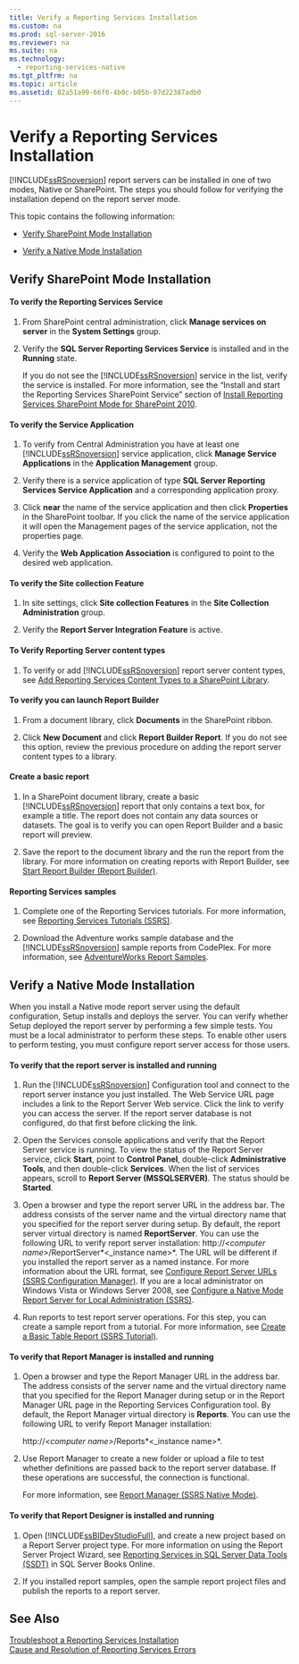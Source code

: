 ```yaml
---
title: Verify a Reporting Services Installation
ms.custom: na
ms.prod: sql-server-2016
ms.reviewer: na
ms.suite: na
ms.technology: 
  - reporting-services-native
ms.tgt_pltfrm: na
ms.topic: article
ms.assetid: 82a51a99-66f0-4b0c-b05b-07d22387adb0
---
```

# Verify a Reporting Services Installation
  [!INCLUDE[ssRSnoversion](../../Token/Other/ssRSnoversion_md.md)] report servers can be installed in one of two modes, Native or SharePoint. The steps you should follow for verifying the installation depend on the report server mode.  
  
 This topic contains the following information:  
  
-   [Verify SharePoint Mode Installation](#bkmk_sharepointmode)  
  
-   [Verify a Native Mode Installation](#bkmk_nativemode)  
  
##  <a name="bkmk_sharepointmode"></a> Verify SharePoint Mode Installation  
  
#### To verify the Reporting Services Service  
  
1.  From SharePoint central administration, click **Manage services on server** in the **System Settings** group.  
  
2.  Verify the **SQL Server Reporting Services Service** is installed and in the **Running** state.  
  
     If you do not see the [!INCLUDE[ssRSnoversion](../../Token/Other/ssRSnoversion_md.md)] service in the list, verify the service is installed. For more information, see the “Install and start the Reporting Services SharePoint Service” section of [Install Reporting Services SharePoint Mode for SharePoint 2010](assetId:///47efa72e-1735-4387-8485-f8994fb08c8c).  
  
#### To verify the Service Application  
  
1.  To verify from Central Administration you have at least one [!INCLUDE[ssRSnoversion](../../Token/Other/ssRSnoversion_md.md)] service application, click **Manage Service Applications** in the **Application Management** group.  
  
2.  Verify there is a service application of type **SQL Server Reporting Services Service Application** and a corresponding application proxy.  
  
3.  Click **near** the name of the service application and then click **Properties** in the SharePoint toolbar.  If you click the name of the service application it will open the Management pages of the service application, not the properties page.  
  
4.  Verify the **Web Application Association** is configured to point to the desired web application.  
  
#### To verify the Site collection Feature  
  
1.  In site settings, click **Site collection Features** in the **Site Collection Administration** group.  
  
2.  Verify the **Report Server Integration Feature** is active.  
  
#### To Verify Reporting Server content types  
  
1.  To verify or add [!INCLUDE[ssRSnoversion](../../Token/Other/ssRSnoversion_md.md)] report server content types, see [Add Reporting Services Content Types to a SharePoint Library](../../Topics/TopicNameContainA/Add-Reporting-Services-Content-Types-to-a-SharePoint-Library.md).  
  
#### To verify you can launch Report Builder  
  
1.  From a document library, click **Documents** in the SharePoint ribbon.  
  
2.  Click **New Document** and click **Report Builder Report**. If you do not see this option, review the previous procedure on adding the report server content types to a library.  
  
#### Create a basic report  
  
1.  In a SharePoint document library, create a basic [!INCLUDE[ssRSnoversion](../../Token/Other/ssRSnoversion_md.md)] report that only contains a text box, for example a title. The report does not contain any data sources or datasets. The goal is to verify you can open Report Builder and a basic report will preview.  
  
2.  Save the report to the document library and the run the report from the library. For more information on creating reports with Report Builder, see [Start Report Builder \(Report Builder\)](http://technet.microsoft.com/library/ms159221.aspx).  
  
#### Reporting Services samples  
  
1.  Complete one of the Reporting Services tutorials. For more information, see [Reporting Services Tutorials &#40;SSRS&#41;](../Topic/Reporting%20Services%20Tutorials%20\(SSRS\).md).  
  
2.  Download the Adventure works sample database and the [!INCLUDE[ssRSnoversion](../../Token/Other/ssRSnoversion_md.md)] sample reports from CodePlex. For more information, see [AdventureWorks Report Samples](https://msftrsprodsamples.codeplex.com/wikipage?title=SS2012!AdventureWorks2012%20Report%20Samples&referringTitle=Home).  
  
##  <a name="bkmk_nativemode"></a> Verify a Native Mode Installation  
 When you install a Native mode report server using the default configuration, Setup installs and deploys the server. You can verify whether Setup deployed the report server by performing a few simple tests. You must be a local administrator to perform these steps. To enable other users to perform testing, you must configure report server access for those users.  
  
#### To verify that the report server is installed and running  
  
1.  Run the [!INCLUDE[ssRSnoversion](../../Token/Other/ssRSnoversion_md.md)] Configuration tool and connect to the report server instance you just installed. The Web Service URL page includes a link to the Report Server Web service. Click the link to verify you can access the server. If the report server database is not configured, do that first before clicking the link.  
  
2.  Open the Services console applications and verify that the Report Server service is running. To view the status of the Report Server service, click **Start**, point to **Control Panel**, double\-click **Administrative Tools**, and then double\-click **Services**. When the list of services appears, scroll to **Report Server \(MSSQLSERVER\)**. The status should be **Started**.  
  
3.  Open a browser and type the report server URL in the address bar. The address consists of the server name and the virtual directory name that you specified for the report server during setup. By default, the report server virtual directory is named **ReportServer**. You can use the following URL to verify report server installation: http:\/\/*\<computer name\>*\/ReportServer*\<\_instance name\>*. The URL will be different if you installed the report server as a named instance. For more information about the URL format, see [Configure Report Server URLs  &#40;SSRS Configuration Manager&#41;](../../Topics/TopicNameNotContainA/Configure-Report-Server-URLs---SSRS-Configuration-Manager-.md). If you are a local administrator on Windows Vista or Windows Server 2008, see [Configure a Native Mode Report Server for Local Administration &#40;SSRS&#41;](../../Topics/TopicNameContainA/Configure-a-Native-Mode-Report-Server-for-Local-Administration--SSRS-.md).  
  
4.  Run reports to test report server operations. For this step, you can create a sample report from a tutorial. For more information, see [Create a Basic Table Report &#40;SSRS Tutorial&#41;](../Topic/Create%20a%20Basic%20Table%20Report%20\(SSRS%20Tutorial\).md).  
  
#### To verify that Report Manager is installed and running  
  
1.  Open a browser and type the Report Manager URL in the address bar. The address consists of the server name and the virtual directory name that you specified for the Report Manager during setup or in the Report Manager URL page in the Reporting Services Configuration tool. By default, the Report Manager virtual directory is **Reports**. You can use the following URL to verify Report Manager installation:  
  
     http:\/\/*\<computer name\>*\/Reports*\<\_instance name\>*.  
  
2.  Use Report Manager to create a new folder or upload a file to test whether definitions are passed back to the report server database. If these operations are successful, the connection is functional.  
  
     For more information, see [Report Manager  &#40;SSRS Native Mode&#41;](../../Topics/TopicNameNotContainA/Report-Manager---SSRS-Native-Mode-.md).  
  
#### To verify that Report Designer is installed and running  
  
1.  Open [!INCLUDE[ssBIDevStudioFull](../../Token/Other/ssBIDevStudioFull_md.md)], and create a new project based on a Report Server project type. For more information on using the Report Server Project Wizard, see [Reporting Services in SQL Server Data Tools &#40;SSDT&#41;](../../Topics/TopicNameNotContainA/Reporting-Services-in-SQL-Server-Data-Tools--SSDT-.md) in SQL Server Books Online.  
  
2.  If you installed report samples, open the sample report project files and publish the reports to a report server.  
  
## See Also  
 [Troubleshoot a Reporting Services Installation](../../Topics/TopicNameContainA/Troubleshoot-a-Reporting-Services-Installation.md)   
 [Cause and Resolution of Reporting Services Errors](../../Topics/TopicNameNotContainA/Cause-and-Resolution-of-Reporting-Services-Errors.md)  
  
  
